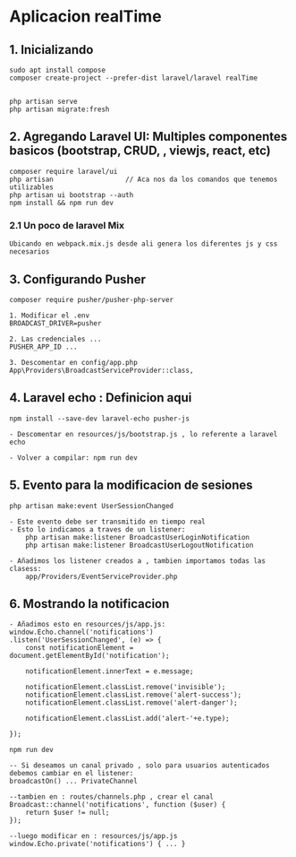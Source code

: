 # Aplicacion realTime 

## 1. Inicializando
    sudo apt install compose
    composer create-project --prefer-dist laravel/laravel realTime


    php artisan serve
    php artisan migrate:fresh

## 2. Agregando Laravel UI: Multiples componentes basicos (bootstrap, CRUD, , viewjs, react, etc)

    composer require laravel/ui
    php artisan                  // Aca nos da los comandos que tenemos utilizables
    php artisan ui bootstrap --auth
    npm install && npm run dev


### 2.1 Un poco de laravel Mix

    Ubicando en webpack.mix.js desde ali genera los diferentes js y css necesarios


## 3. Configurando Pusher

    composer require pusher/pusher-php-server

    1. Modificar el .env
    BROADCAST_DRIVER=pusher

    2. Las credenciales ...
    PUSHER_APP_ID ...

    3. Descomentar en config/app.php
    App\Providers\BroadcastServiceProvider::class,

## 4. Laravel echo : Definicion aqui

    npm install --save-dev laravel-echo pusher-js

    - Descomentar en resources/js/bootstrap.js , lo referente a laravel echo

    - Volver a compilar: npm run dev

## 5. Evento para la modificacion de sesiones

    php artisan make:event UserSessionChanged

    - Este evento debe ser transmitido en tiempo real
    - Esto lo indicamos a traves de un listener: 
        php artisan make:listener BroadcastUserLoginNotification
        php artisan make:listener BroadcastUserLogoutNotification

    - Añadimos los listener creados a , tambien importamos todas las clasess:
        app/Providers/EventServiceProvider.php

## 6. Mostrando la notificacion

    - Añadimos esto en resources/js/app.js:
    window.Echo.channel('notifications')
    .listen('UserSessionChanged', (e) => {
        const notificationElement = document.getElementById('notification');

        notificationElement.innerText = e.message;

        notificationElement.classList.remove('invisible');
        notificationElement.classList.remove('alert-success');
        notificationElement.classList.remove('alert-danger');

        notificationElement.classList.add('alert-'+e.type);

    });

    npm run dev

    -- Si deseamos un canal privado , solo para usuarios autenticados 
    debemos cambiar en el listener:
    broadcastOn() ... PrivateChannel

    --tambien en : routes/channels.php , crear el canal
    Broadcast::channel('notifications', function ($user) {
        return $user != null;
    });

    --luego modificar en : resources/js/app.js
    window.Echo.private('notifications') { ... }